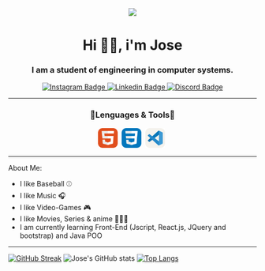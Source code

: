 <!--Informacion primaria-->

<div id="header" align="center">
    <img src="https://media.giphy.com/media/QMHoU66sBXqqLqYvGO/giphy.gif" width="300">
    <h1 align="center">Hi 🙋‍♂️, i'm Jose</h1>
    <h3 align="center">I am a student of engineering in computer systems.</h3>
</div>

<!--Badges-->

<div id="badges" align="center">
    <a href="https://www.instagram.com/j.familia18/" target="_blank">
        <img src="https://img.shields.io/badge/Instagram-E4405F?style=for-the-badge&logo=instagram&logoColor=white"
        alt="Instagram Badge"/>
    </a>
    <a href="https://www.linkedin.com/in/jos%C3%A9-ren%C3%A9-fam%C3%ADlia-41915026b/" target="_blank">
        <img src="https://img.shields.io/badge/LinkedIn-0077B5?style=for-the-badge&logo=linkedin&logoColor=white"
        alt="Linkedin Badge"/>
    </a>
    <a href="https://discord.com/channels/@me/1091477571721498675" target="_blank">
        <img src="https://img.shields.io/badge/Discord-5865F2?style=for-the-badge&logo=Discord&logoColor=white"
        alt="Discord Badge"/>
    </a>
</div>

---
<!--Lenguajes y herraminetas-->

<div align="center">
    <h3>🔨Lenguages & Tools🔨</h3>
    <div>
        <img src="https://github.com/tandpfun/skill-icons/blob/main/icons/HTML.svg" title="HTML5" alt="HTML" width="40" height="40"/>&nbsp;
        <img src="https://github.com/tandpfun/skill-icons/blob/main/icons/CSS.svg" title="CSS3" alt="CSS" width="40" height="40"/>&nbsp;
        <img src="https://github.com/tandpfun/skill-icons/blob/main/icons/VSCode-Light.svg" title="VisualStudioCode" alt="VSCode" width="40" height="40"/>&nbsp;
    </div>
</div>

---
<!--Sobre mi-->
About Me:

- I like Baseball ⚾
- I like Music 🎧
- I like Video-Games 🎮
- I like Movies, Series & anime 🧟🏯🍿
- I am currently learning Front-End (Jscript, React.js, JQuery and bootstrap) and Java POO

---
<!--Streaks-->
[![GitHub Streak](http://github-readme-streak-stats.herokuapp.com?user=Jose-Familia&theme=dark&hide_border=true&border_radius=4&date_format=M%20j%5B%2C%20Y%5D&mode=weekly&type=png)](https://git.io/streak-stats)
![Jose's GitHub stats](https://github-readme-stats.vercel.app/api?username=Jose-Familia&show_icons=true&theme=tokyonight)
[![Top Langs](https://github-readme-stats.vercel.app/api/top-langs/?username=Jose-Familia&hide_progress=true)](https://github.com/Jose-Familia/github-readme-stats)

    
